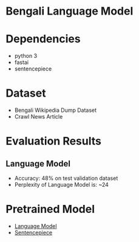 # Bengali Language Model

# Dependencies
* python 3
* fastai
* sentencepiece

# Dataset
* Bengali Wikipedia Dump Dataset
* Crawl News Article

# Evaluation Results

## Language Model
* Accuracy: 48% on test validation dataset
* Perplexity of Language Model is: ~24

# Pretrained Model
* [Language Model]()
* [Sentencepiece]()


